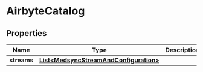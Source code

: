 
# AirbyteCatalog

## Properties
Name | Type | Description | Notes
------------ | ------------- | ------------- | -------------
**streams** | [**List&lt;MedsyncStreamAndConfiguration&gt;**](MedsyncStreamAndConfiguration.md) |  | 
